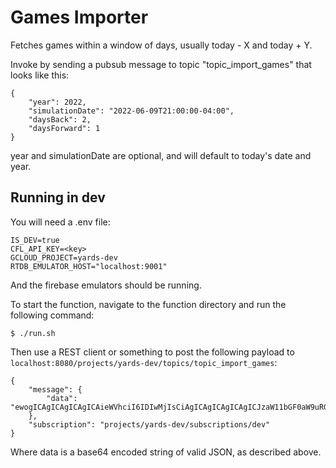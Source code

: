 # Games Importer

Fetches games within a window of days, usually today - X and today + Y.

Invoke by sending a pubsub message to topic "topic_import_games" that looks like this:

```
{
    "year": 2022,
    "simulationDate": "2022-06-09T21:00:00-04:00",
    "daysBack": 2,
    "daysForward": 1
}
```

year and simulationDate are optional, and will default to today's date and year.

## Running in dev

You will need a .env file:

```
IS_DEV=true
CFL_API_KEY=<key>
GCLOUD_PROJECT=yards-dev
RTDB_EMULATOR_HOST="localhost:9001"
```

And the firebase emulators should be running.

To start the function, navigate to the function directory and run the following command:

```
$ ./run.sh
```

Then use a REST client or something to post the following payload to `localhost:8080/projects/yards-dev/topics/topic_import_games`:

```
{
    "message": {
        "data": "ewogICAgICAgICAgICAieWVhciI6IDIwMjIsCiAgICAgICAgICAgICJzaW11bGF0aW9uRGF0ZSI6ICIyMDIyLTA2LTA5VDIxOjAwOjAwLTA0OjAwIiwKICAgICAgICAgICAgImRheXNCYWNrIjogMiwKICAgICAgICAgICAgImRheXNGb3J3YXJkIjogMQogICAgICAgIH0=",
    },
    "subscription": "projects/yards-dev/subscriptions/dev"
}
```

Where data is a base64 encoded string of valid JSON, as described above.

